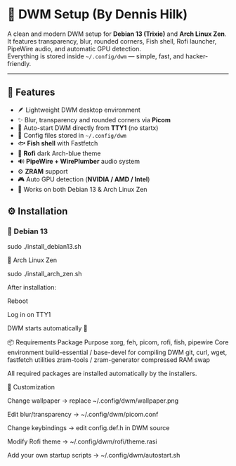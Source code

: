 # 🧠 DWM Setup (By Dennis Hilk)

A clean and modern DWM setup for **Debian 13 (Trixie)** and **Arch Linux Zen**.  
It features transparency, blur, rounded corners, Fish shell, Rofi launcher, PipeWire audio, and automatic GPU detection.  
Everything is stored inside `~/.config/dwm` — simple, fast, and hacker-friendly.

---

## 🚀 Features

- 🪶 Lightweight DWM desktop environment
- ✨ Blur, transparency and rounded corners via **Picom**
- 🧠 Auto-start DWM directly from **TTY1** (no startx)
- 🧩 Config files stored in `~/.config/dwm`
- 🐟 **Fish shell** with Fastfetch
- 🎨 **Rofi** dark Arch-blue theme
- 🔊 **PipeWire + WirePlumber** audio system
- ⚙️ **ZRAM** support
- 🎮 Auto GPU detection (**NVIDIA / AMD / Intel**)
- 💾 Works on both Debian 13 & Arch Linux Zen


## ⚙️ Installation

### 🧠 Debian 13

sudo ./install_debian13.sh

🐧 Arch Linux Zen

sudo ./install_arch_zen.sh

After installation:

Reboot

Log in on TTY1

DWM starts automatically 🎉

📦 Requirements
Package	Purpose
xorg, feh, picom, rofi, fish, pipewire	Core environment
build-essential / base-devel	for compiling DWM
git, curl, wget, fastfetch	utilities
zram-tools / zram-generator	compressed RAM swap

All required packages are installed automatically by the installers.


🧰 Customization

Change wallpaper → replace ~/.config/dwm/wallpaper.png

Edit blur/transparency → ~/.config/dwm/picom.conf

Change keybindings → edit config.def.h in DWM source

Modify Rofi theme → ~/.config/dwm/rofi/theme.rasi

Add your own startup scripts → ~/.config/dwm/autostart.sh
